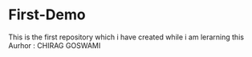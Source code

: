# First-Demo
This is the first repository which i have created while i  am lerarning this 
Aurhor : CHIRAG GOSWAMI
